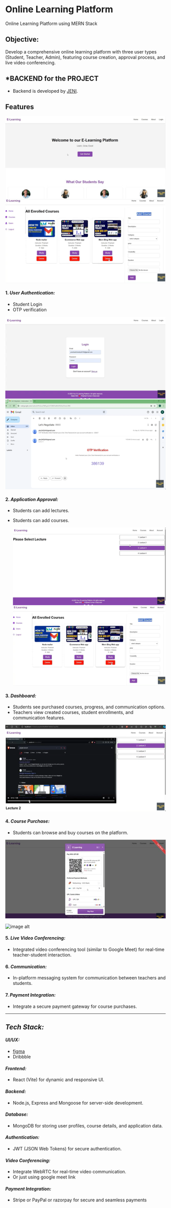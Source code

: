
# Online Learning Platform

Online Learning Platform using MERN Stack

## Objective:

Develop a comprehensive online learning platform with three user types (Student, Teacher, Admin), featuring course creation, approval process, and live video conferencing.

## *BACKEND for the PROJECT
   - Backend is developed by [JENI](https://github.com/Jenifer2004).

## Features
 ![image alt](https://github.com/Jeniferxavier2004/0nline-Learning-Platform/blob/b93790f19e19e16111fcc883f5df2a91f73f4dc8/sreenshots/WhatsApp%20Image%202024-11-28%20at%2011.10.05%20AM.jpeg)
  ![image alt](https://github.com/Jeniferxavier2004/0nline-Learning-Platform/blob/5434aaaed349803631aaa5066d61401d009484c8/sreenshots/Screenshot%202024-11-28%20110648.png)



#### 1. *User Authentication:*
   - Student Login
   - OTP verification

   ![image alt](https://github.com/Jeniferxavier2004/0nline-Learning-Platform/blob/becad704ac1d87bc3766184be679978e50d76468/sreenshots/Screenshot%202024-11-28%20110253.png)
   ![image alt](https://github.com/Jeniferxavier2004/0nline-Learning-Platform/blob/9d6d5a03048ef47315e02ab0fc68153ac500ddfc/sreenshots/Screenshot%202024-11-28%20110325.png)

#### 2. *Application Approval:*
   - Students can add lectures.
   - Students can add courses.

     ![image alt](https://github.com/Jeniferxavier2004/0nline-Learning-Platform/blob/79501f40007cef727d9fae8e7833d0742e0721fd/sreenshots/Screenshot%202024-11-28%20110546.png)
     ![image alt](https://github.com/Jeniferxavier2004/0nline-Learning-Platform/blob/e8612c8f8342d0e58c2641508abb978e4bdd5651/sreenshots/Screenshot%202024-11-28%20110648.png)


#### 3. *Dashboard:*
   - Students see purchased courses, progress, and communication options.
   - Teachers view created courses, student enrollments, and communication features.

![image alt](https://github.com/Jeniferxavier2004/0nline-Learning-Platform/blob/1642d3e46de5e377f4299d70790d6ebace556c01/sreenshots/Screenshot%202024-11-28%20110623.png)    

#### 4. *Course Purchase:*

   - Students can browse and buy courses on the platform.
     
![image alt](https://github.com/Jeniferxavier2004/0nline-Learning-Platform/blob/257f8e257070fbaff97d39f2a66665dc3fc2d809/sreenshots/Screenshot%202024-11-28%20110456.png)

![image alt]()

#### 5. *Live Video Conferencing:*
   - Integrated video conferencing tool (similar to Google Meet) for real-time teacher-student interaction.

#### 6. *Communication:*
   - In-platform messaging system for communication between teachers and students.

#### 7. *Payment Integration:*
   - Integrate a secure payment gateway for course purchases.

----


## *Tech Stack:*

#### *UI/UX:*
  - [figma](https://www.figma.com/file/6b4R8evBkii6mI53IA4vSS/Online-Learning-Platform?type=design&node-id=0-1&mode=design&t=HBUPk2hRYW3ioAUj-0) 
  - Dribbble

#### *Frontend:*
  - React (Vite) for dynamic and responsive UI.

#### *Backend:*
  - Node.js, Express and Mongoose for server-side development.

#### *Database:*
  - MongoDB for storing user profiles, course details, and application data.

#### *Authentication:*
  - JWT (JSON Web Tokens) for secure authentication.

#### *Video Conferencing:*
  - Integrate WebRTC for real-time video communication.
  - Or just using google meet link

#### *Payment Integration:*
  - Stripe or PayPal or razorpay for secure and seamless payments

